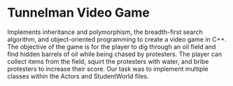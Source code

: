 # Tunnelman Video Game
Implements inheritance and polymorphism, the breadth-first search algorithm, and object-oriented programming to create a video game in C++. The objective of the game is for the player to dig through an oil field and find hidden barrels of oil while being chased by protesters. The player can collect items from the field, squirt the protesters with water, and bribe protesters to increase their score.
Our task was to implement multiple classes within the Actors and StudentWorld files.
